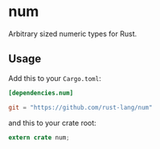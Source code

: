 # num

Arbitrary sized numeric types for Rust.

## Usage

Add this to your `Cargo.toml`:

```toml
[dependencies.num]

git = "https://github.com/rust-lang/num"
```

and this to your crate root:

```rust
extern crate num;
```
